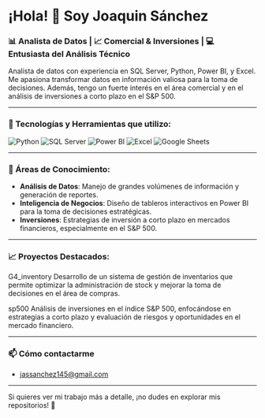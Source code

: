 # ¡Hola! 👋 Soy Joaquin Sánchez

### 📊 Analista de Datos | 📈 Comercial & Inversiones | 💻 Entusiasta del Análisis Técnico

Analista de datos con experiencia en SQL Server, Python, Power BI, y Excel. Me apasiona transformar datos en información valiosa para la toma de decisiones. Además, tengo un fuerte interés en el área comercial y en el análisis de inversiones a corto plazo en el S&P 500.

---

### 🔧 Tecnologías y Herramientas que utilizo:

![Python](https://img.shields.io/badge/Python-3776AB?style=for-the-badge&logo=python&logoColor=white)
![SQL Server](https://img.shields.io/badge/SQL%20Server-CC2927?style=for-the-badge&logo=microsoft-sql-server&logoColor=white)
![Power BI](https://img.shields.io/badge/Power%20BI-F2C811?style=for-the-badge&logo=power-bi&logoColor=black)
![Excel](https://img.shields.io/badge/Excel-217346?style=for-the-badge&logo=microsoft-excel&logoColor=white)
![Google Sheets](https://img.shields.io/badge/Google%20Sheets-34A853?style=for-the-badge&logo=google-sheets&logoColor=white)

---

### 🧠 Áreas de Conocimiento:

- **Análisis de Datos**: Manejo de grandes volúmenes de información y generación de reportes.
- **Inteligencia de Negocios**: Diseño de tableros interactivos en Power BI para la toma de decisiones estratégicas.
- **Inversiones**: Estrategias de inversión a corto plazo en mercados financieros, especialmente en el S&P 500.

---

### 📈 Proyectos Destacados:

G4_inventory
Desarrollo de un sistema de gestión de inventarios que permite optimizar la administración de stock y mejorar la toma de decisiones en el área de compras.

sp500
Análisis de inversiones en el índice S&P 500, enfocándose en estrategias a corto plazo y evaluación de riesgos y oportunidades en el mercado financiero.

---

### 📫 Cómo contactarme
- jassanchez145@gmail.com

---

Si quieres ver mi trabajo más a detalle, ¡no dudes en explorar mis repositorios! 🚀

